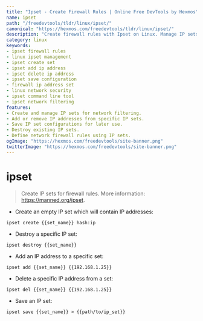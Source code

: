 ```yaml
---
title: "Ipset - Create Firewall Rules | Online Free DevTools by Hexmos"
name: ipset
path: "/freedevtools/tldr/linux/ipset/"
canonical: "https://hexmos.com/freedevtools/tldr/linux/ipset/"
description: "Create firewall rules with Ipset on Linux. Manage IP sets, add/remove IP addresses, and save configurations easily. Free online tool, no registration required."
category: linux
keywords:
- ipset firewall rules
- linux ipset management
- ipset create set
- ipset add ip address
- ipset delete ip address
- ipset save configuration
- firewall ip address set
- linux network security
- ipset command line tool
- ipset network filtering
features:
- Create and manage IP sets for network filtering.
- Add or remove IP addresses from specific IP sets.
- Save IP set configurations for later use.
- Destroy existing IP sets.
- Define network firewall rules using IP sets.
ogImage: "https://hexmos.com/freedevtools/site-banner.png"
twitterImage: "https://hexmos.com/freedevtools/site-banner.png"
---
```


# ipset

> Create IP sets for firewall rules.
> More information: <https://manned.org/ipset>.

- Create an empty IP set which will contain IP addresses:

`ipset create {{set_name}} hash:ip`

- Destroy a specific IP set:

`ipset destroy {{set_name}}`

- Add an IP address to a specific set:

`ipset add {{set_name}} {{192.168.1.25}}`

- Delete a specific IP address from a set:

`ipset del {{set_name}} {{192.168.1.25}}`

- Save an IP set:

`ipset save {{set_name}} > {{path/to/ip_set}}`
